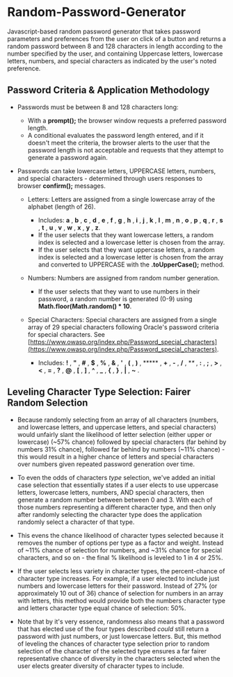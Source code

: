 # Random-Password-Generator

Javascript-based random password generator that takes password parameters and preferences from the user on click of a button and returns a random password between 8 and 128 characters in length according to the number specified by the user, and containing Uppercase letters, lowercase letters, numbers, and special characters as indicated by the user's noted preference.

## Password Criteria & Application Methodology

  - Passwords must be between 8 and 128 characters long:
      - With a **prompt();** the browser window requests a preferred password length.
      - A conditional evaluates the password length entered, and if it doesn't meet the criteria, the browser alerts to the user that the password length is not acceptable and requests that they attempt to generate a password again.

  -  Passwords can take lowercase letters, UPPERCASE letters, numbers, and special characters - determined through users responses to browser **confirm();** messages.
      - Letters: Letters are assigned from a single lowercase array of the alphabet (length of 26).
          - Includes: **a** , **b** , **c** , **d** , **e** , **f** , **g** , **h** , **i** , **j** , **k** , **l** , **m** , **n** , **o** , **p** , **q** , **r** , **s** , **t** , **u** , **v** , **w** , **x** , **y** , **z**.
          - If the user selects that they want lowercase letters, a random index is selected and a lowercase letter is chosen from the array.
          - If the user selects that they want uppercase letters, a random index is selected and a lowercase letter is chosen from the array and converted to UPPERCASE with the **.toUpperCase();** method.

      - Numbers: Numbers are assigned from random number generation.
          - If the user selects that they want to use numbers in their password, a random number is generated (0-9) using **Math.floor(Math.random() * 10**.

      - Special Characters: Special characters are assigned from a single array of 29 special characters following Oracle's password criteria for special characters. See [https://www.owasp.org/index.php/Password_special_characters](https://www.owasp.org/index.php/Password_special_characters).
          - Includes: **!** , **"** , **#** , **$** , **%** , **&** , **'** , **(** , **)** , ***** , **+** , **-** , **/** , **\** , **:** , **;** , **>** , **<** , **=** , **?** , **@** , **[** , **]** , **^** , **_** , **{** , **}** , **|** , **~** .

## Leveling Character Type Selection: Fairer Random Selection
  - Because randomly selecting from an array of all characters (numbers, and lowercase letters, and uppercase letters, and special characters) would unfairly slant the likelihood of letter selection (either upper or lowercase) (~57% chance) followed by special characters (far behind by numbers 31% chance), followed far behind by numbers (~11% chance) - this would result in a higher chance of letters and special characters over numbers given repeated password generation over time.
 
   -  To even the odds of characters *type* selection, we've added an initial case selection that essentially states if a user elects to use uppercase letters, lowercase letters, numbers, AND special characters, then generate a random number between between 0 and 3. With each of those numbers representing a different character type, and then only after randomly selecting the character type does the application randomly select a character of that type.

  - This evens the chance likelihood of character types selected because it removes the number of options per type as a factor and weight.  Instead of ~11% chance of selection for numbers, and ~31% chance for special characters, and so on - the final % likelihood is leveled to 1 in 4 or 25%.  

  -  If the user selects less variety in character types, the percent-chance of character type increases.  For example, if a user elected to include just numbers and lowercase letters for their password. Instead of 27% (or approximately 10 out of 36) chance of selection for numbers in an array with letters, this method would provide both the numbers character type and letters character type equal chance of selection: 50%.

  - Note that by it's very essence, randomness also means that a password that has elected use of the four types described *could* still return a password with just numbers, or just lowercase letters.  But, this method of leveling the chances of character type selection  prior to random selection of the character of the selected type ensures a far fairer representative chance of diversity in the characters selected when the user elects greater diversity of character types to include. 
